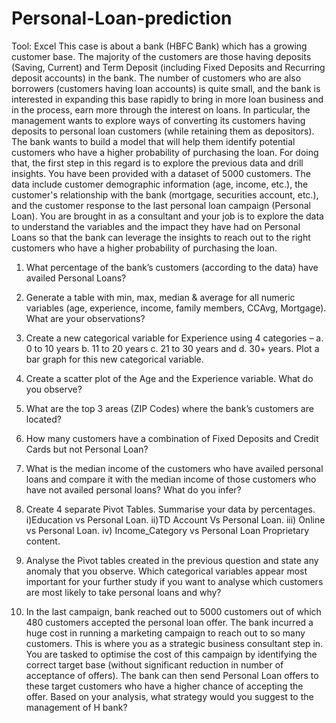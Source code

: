 # Personal-Loan-prediction
Tool: Excel
This case is about a bank (HBFC Bank) which has a growing customer base. The majority of the customers are those having deposits (Saving, Current) and Term Deposit (including Fixed Deposits and Recurring deposit accounts) in the bank. The number of customers who are also borrowers (customers having loan accounts) is quite small, and the bank is interested in expanding this base rapidly to bring in more loan business and in the process, earn more through the interest on loans. In particular, the management wants to explore ways of converting its customers having deposits to personal loan customers (while retaining them as depositors). The bank wants to build a model that will help them identify potential customers who have a higher probability of purchasing the loan. For doing that, the first step in this regard is to explore the previous data and drill insights. You have been provided with a dataset of 5000 customers. The data include customer demographic information (age, income, etc.), the customer's relationship with the bank (mortgage, securities account, etc.), and the customer response to the last personal loan campaign (Personal Loan). You are brought in as a consultant and your job is to explore the data to understand the variables and the impact they have had on Personal Loans so that the bank can leverage the insights to reach out to the right customers who have a higher probability of purchasing the loan.

1. What percentage of the bank’s customers (according to the data) have availed Personal Loans?

2. Generate a table with min, max, median & average for all numeric variables (age, experience, income, family members, CCAvg, Mortgage). What are your observations?

3. Create a new categorical variable for Experience using 4 categories – a. 0 to 10 years b. 11 to 20 years c. 21 to 30 years and d. 30+ years. Plot a bar graph for this new categorical variable.

4. Create a scatter plot of the Age and the Experience variable. What do you observe?

5. What are the top 3 areas (ZIP Codes) where the bank’s customers are located?

6. How many customers have a combination of Fixed Deposits and Credit Cards but not Personal Loan?

7. What is the median income of the customers who have availed personal loans and compare it with the median income of those customers who have not availed personal loans? What do you infer?

8. Create 4 separate Pivot Tables. Summarise your data by percentages. i)Education vs Personal Loan. ii)TD Account Vs Personal Loan. iii) Online vs Personal Loan. iv) Income_Category vs Personal Loan Proprietary content.
 
9. Analyse the Pivot tables created in the previous question and state any anomaly that you observe. Which categorical variables appear most important for your further study if you want to analyse which customers are most likely to take personal loans and why?

10. In the last campaign, bank reached out to 5000 customers out of which 480 customers accepted the personal loan offer. The bank incurred a huge cost in running a marketing campaign to reach out to so many customers. This is where you as a strategic business consultant step in. You are tasked to optimise the cost of this campaign by identifying the correct target base (without significant reduction in number of acceptance of offers). The bank can then send Personal Loan offers to these target customers who have a higher chance of accepting the offer. Based on your analysis, what strategy would you suggest to the management of H bank?

